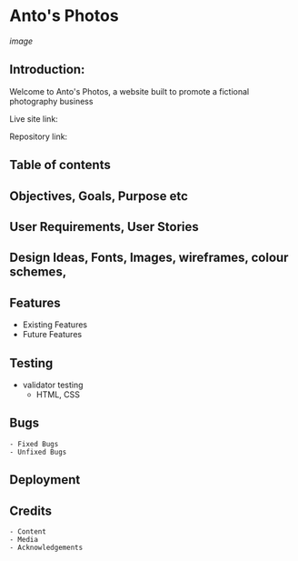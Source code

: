 # Anto's Photos
*image*
## Introduction:
Welcome to Anto's Photos, a website built to promote a fictional photography business

Live site link:

Repository link:

## Table of contents
## Objectives, Goals, Purpose etc
## User Requirements, User Stories
## Design Ideas, Fonts, Images,  wireframes, colour schemes,
## Features
  - Existing Features
  - Future Features
## Testing
  - validator testing
    - HTML, CSS
## Bugs
    - Fixed Bugs
    - Unfixed Bugs
## Deployment
## Credits
    - Content
    - Media
    - Acknowledgements





